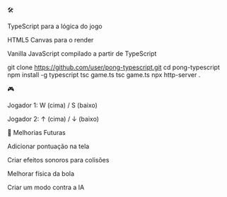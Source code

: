 🛠 

TypeScript para a lógica do jogo

HTML5 Canvas para o render

Vanilla JavaScript compilado a partir de TypeScript

git clone https://github.com/user/pong-typescript.git
cd pong-typescript
npm install -g typescript
tsc game.ts
tsc game.ts
npx http-server .

🎮

Jogador 1: W (cima) / S (baixo)

Jogador 2: ↑ (cima) / ↓ (baixo)


🔹 Melhorias Futuras

Adicionar pontuação na tela

Criar efeitos sonoros para colisões

Melhorar física da bola

Criar um modo contra a IA
